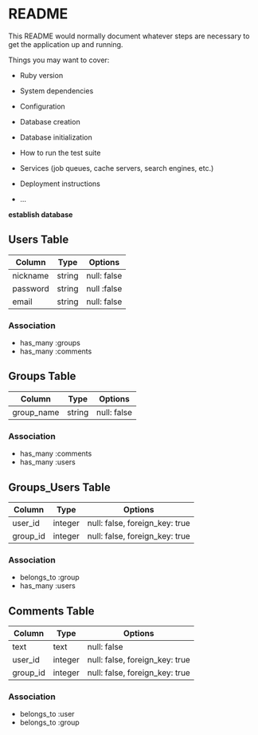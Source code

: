 # README

This README would normally document whatever steps are necessary to get the
application up and running.

Things you may want to cover:

* Ruby version

* System dependencies

* Configuration

* Database creation

* Database initialization

* How to run the test suite

* Services (job queues, cache servers, search engines, etc.)

* Deployment instructions

* ...


**establish database**

## Users Table

|Column|Type|Options|
|------|----|-------|
|nickname|string|null: false|
|password|string|null :false|
|email|string|null: false|
### Association
- has_many :groups
- has_many :comments

## Groups Table
|Column|Type|Options|
|------|----|-------|
|group_name|string|null: false|
### Association
- has_many :comments
- has_many :users


## Groups_Users Table
|Column|Type|Options|
|------|----|-------|
|user_id|integer|null: false, foreign_key: true|
|group_id|integer|null: false, foreign_key: true|
### Association
- belongs_to :group
- has_many   :users

## Comments Table
|Column|Type|Options|
|------|----|-------|
|text|text|null: false|
|user_id|integer|null: false, foreign_key: true|
|group_id|integer|null: false, foreign_key: true|
### Association
- belongs_to :user
- belongs_to :group